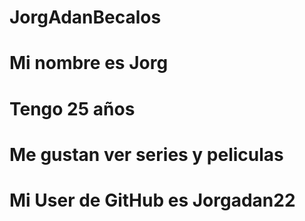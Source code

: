# JorgAdanBecalos
# Mi nombre es Jorg 
# Tengo 25 años 
# Me gustan ver series y peliculas 
# Mi User de GitHub es Jorgadan22
